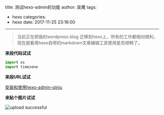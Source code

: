 title: 测试hexo-admin的功能
author: 吴鹰
tags:
  - hexo
categories:
  - hexo
date: 2017-11-25 23:16:00
---
> 当前正在把我的wordpress blog 迁移到hexo上，所有的工作都相对顺利，现在就看用hexo自带的markdown文章编辑工具使用是否顺畅了。

**来段代码试试**
```python
import os
import timezone
```
**来段URL试试**

[安装和使用hexo-admin-qiniu](https://xbotao.github.io/hexo-admin-qiniu/)

**来贴个图片试试**


![upload successful](/images/image_hexo-admin.png)